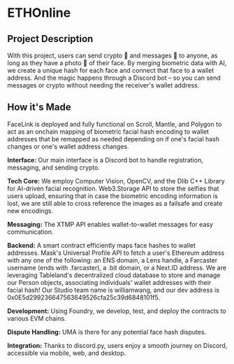 # ETHOnline
## Project Description

With this project, users can send crypto 💸 and messages 💌 to anyone, as long as they have a photo 📸 of their face. By merging biometric data with AI, we create a unique hash for each face and connect that face to a wallet address. And the magic happens through a Discord bot – so you can send messages or crypto without needing the receiver's wallet address.

## How it's Made
FaceLink is deployed and fully functional on Scroll, Mantle, and Polygon to act as an onchain mapping of biometric facial hash encoding to wallet addresses that be remapped as needed depending on if one's facial hash changes or one's wallet address changes.

**Interface:** Our main interface is a Discord bot to handle registration, messaging, and sending crypto.

**Tech Core:** We employ Computer Vision, OpenCV, and the Dlib C++ Library for AI-driven facial recognition. Web3.Storage API to store the selfies that users upload, ensuring that in case the biometric encoding information is lost, we are still able to cross reference the images as a failsafe and create new encodings.

**Messaging:** The XTMP API enables wallet-to-wallet messages for easy communication.

**Backend:** A smart contract efficiently maps face hashes to wallet addresses. Mask's Universal Profile API to fetch a user's Ethereum address with any one of the following: an ENS domain, a Lens handle, a Farcaster username (ends with .farcaster), a .bit domain, or a Next.ID address. We are leveraging Tableland's decentralized cloud database to store and manage our Person objects, associating individuals' wallet addresses with their facial hash! Our Studio team name is williamwang, and our dev address is 0x0E5d299236647563649526cfa25c39d6848101f5.

**Development:** Using Foundry, we develop, test, and deploy the contracts to various EVM chains. 

**Dispute Handling:** UMA is there for any potential face hash disputes.

**Integration:** Thanks to discord.py, users enjoy a smooth journey on Discord, accessible via mobile, web, and desktop.



